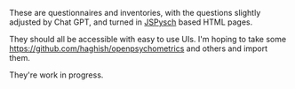 These are questionnaires and inventories, with the questions slightly adjusted by Chat GPT, and turned in [JSPysch](https://github.com/jspsych/) based HTML pages.

They should all be accessible with easy to use UIs.
I'm hoping to take some https://github.com/haghish/openpsychometrics and others and import them.


They're work in progress.